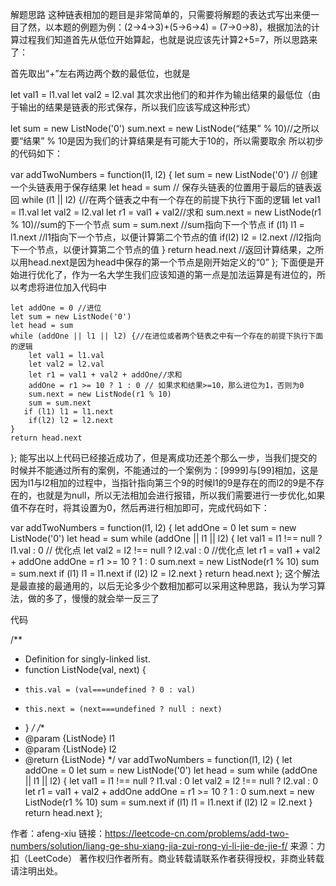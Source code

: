 解题思路
这种链表相加的题目是非常简单的，只需要将解题的表达式写出来便一目了然，以本题的例题为例：(2->4->3)+(5->6->4) = (7->0->8)，根据加法的计算过程我们知道首先从低位开始算起，也就是说应该先计算2+5=7，所以思路来了：

首先取出“+”左右两边两个数的最低位，也就是

let val1 = l1.val
let val2 = l2.val
其次求出他们的和并作为输出结果的最低位（由于输出的结果是链表的形式保存，所以我们应该写成这种形式）

let sum = new ListNode('0')
sum.next = new ListNode(“结果” % 10)//之所以要“结果” % 10是因为我们的计算结果是有可能大于10的，所以需要取余
所以初步的代码如下：


var addTwoNumbers = function(l1, l2) {
    let sum = new ListNode('0') // 创建一个头链表用于保存结果
    let head = sum // 保存头链表的位置用于最后的链表返回
    while (l1 || l2) {//在两个链表之中有一个存在的前提下执行下面的逻辑
        let val1 = l1.val
        let val2 = l2.val
        let r1 = val1 + val2//求和
        sum.next = new ListNode(r1 % 10)//sum的下一个节点
        sum = sum.next //sum指向下一个节点
       if (l1) l1 = l1.next //l1指向下一个节点，以便计算第二个节点的值
        if(l2) l2 = l2.next //l2指向下一个节点，以便计算第二个节点的值
    }
    return head.next //返回计算结果，之所以用head.next是因为head中保存的第一个节点是刚开始定义的“0”
};
下面便是开始进行优化了，作为一名大学生我们应该知道的第一点是加法运算是有进位的，所以考虑将进位加入代码中

    let addOne = 0 //进位
    let sum = new ListNode('0')
    let head = sum
    while (addOne || l1 || l2) {//在进位或者两个链表之中有一个存在的前提下执行下面的逻辑
        let val1 = l1.val
        let val2 = l2.val
        let r1 = val1 + val2 + addOne//求和
        addOne = r1 >= 10 ? 1 : 0 // 如果求和结果>=10，那么进位为1，否则为0
        sum.next = new ListNode(r1 % 10)
        sum = sum.next 
       if (l1) l1 = l1.next 
        if(l2) l2 = l2.next 
    }
    return head.next
};
能写出以上代码已经接近成功了，但是离成功还差个那么一步，当我们提交的时候并不能通过所有的案例，不能通过的一个案例为：[9999]与[99]相加，这是因为l1与l2相加的过程中，当指针指向第三个9的时候l1的9是存在的而l2的9是不存在的，也就是为null，所以无法相加会进行报错，所以我们需要进行一步优化,如果值不存在时，将其设置为0，然后再进行相加即可，完成代码如下：

var addTwoNumbers = function(l1, l2) {
    let addOne = 0
    let sum = new ListNode('0')
    let head = sum
    while (addOne || l1 || l2) {
        let val1 = l1 !== null ? l1.val : 0 // 优化点
        let val2 = l2 !== null ? l2.val : 0 //优化点
        let r1 = val1 + val2 + addOne
        addOne = r1 >= 10 ? 1 : 0
        sum.next = new ListNode(r1 % 10)
        sum = sum.next 
        if (l1) l1 = l1.next 
        if (l2) l2 = l2.next 
    }
    return head.next
};
这个解法是最直接的最通用的，以后无论多少个数相加都可以采用这种思路，我认为学习算法，做的多了，慢慢的就会举一反三了

代码

/**
 * Definition for singly-linked list.
 * function ListNode(val, next) {
 *     this.val = (val===undefined ? 0 : val)
 *     this.next = (next===undefined ? null : next)
 * }
 */
/**
 * @param {ListNode} l1
 * @param {ListNode} l2
 * @return {ListNode}
 */
var addTwoNumbers = function(l1, l2) {
    let addOne = 0
    let sum = new ListNode('0')
    let head = sum
    while (addOne || l1 || l2) {
        let val1 = l1 !== null ? l1.val : 0
        let val2 = l2 !== null ? l2.val : 0
        let r1 = val1 + val2 + addOne
        addOne = r1 >= 10 ? 1 : 0
        sum.next = new ListNode(r1 % 10)
        sum = sum.next 
        if (l1) l1 = l1.next 
        if (l2) l2 = l2.next 
    }
    return head.next
};

作者：afeng-xiu
链接：https://leetcode-cn.com/problems/add-two-numbers/solution/liang-ge-shu-xiang-jia-zui-rong-yi-li-jie-de-jie-f/
来源：力扣（LeetCode）
著作权归作者所有。商业转载请联系作者获得授权，非商业转载请注明出处。
